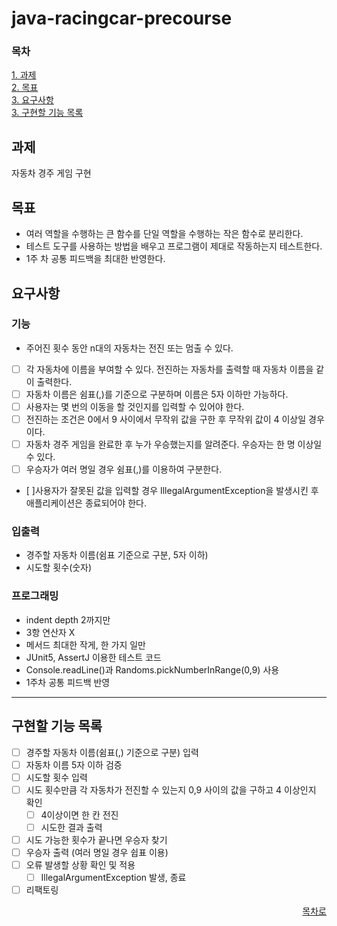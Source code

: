 # java-racingcar-precourse
### 목차
[1. 과제](#과제)  
[2. 목표](#목표)  
[3. 요구사항](#요구사항)  
[3. 구현할 기능 목록](#구현할-기능-목록)

## 과제
자동차 경주 게임 구현

## 목표
- 여러 역할을 수행하는 큰 함수를 단일 역할을 수행하는 작은 함수로 분리한다.
- 테스트 도구를 사용하는 방법을 배우고 프로그램이 제대로 작동하는지 테스트한다.
- 1주 차 공통 피드백을 최대한 반영한다.

## 요구사항
### 기능
- 주어진 횟수 동안 n대의 자동차는 전진 또는 멈출 수 있다.
- [ ] 각 자동차에 이름을 부여할 수 있다. 전진하는 자동차를 출력할 때 자동차 이름을 같이 출력한다.
- [ ] 자동차 이름은 쉼표(,)를 기준으로 구분하며 이름은 5자 이하만 가능하다.
- [ ] 사용자는 몇 번의 이동을 할 것인지를 입력할 수 있어야 한다.
- [ ] 전진하는 조건은 0에서 9 사이에서 무작위 값을 구한 후 무작위 값이 4 이상일 경우이다.
- [ ] 자동차 경주 게임을 완료한 후 누가 우승했는지를 알려준다. 우승자는 한 명 이상일 수 있다.
- [ ] 우승자가 여러 명일 경우 쉼표(,)를 이용하여 구분한다.
- [ ]사용자가 잘못된 값을 입력할 경우 IllegalArgumentException을 발생시킨 후 애플리케이션은 종료되어야 한다.

### 입출력
- 경주할 자동차 이름(쉼표 기준으로 구분, 5자 이하)
- 시도할 횟수(숫자)

### 프로그래밍
- indent depth 2까지만
- 3항 연산자 X
- 메서드 최대한 작게, 한 가지 일만
- JUnit5, AssertJ 이용한 테스트 코드
- Console.readLine()과 Randoms.pickNumberInRange(0,9) 사용
- 1주차 공통 피드백 반영

<hr>

## 구현할 기능 목록
- [ ] 경주할 자동차 이름(쉼표(,) 기준으로 구분) 입력
- [ ] 자동차 이름 5자 이하 검증
- [ ] 시도할 횟수 입력
- [ ] 시도 횟수만큼 각 자동차가 전진할 수 있는지 0,9 사이의 값을 구하고 4 이상인지 확인
  - [ ] 4이상이면 한 칸 전진
  - [ ] 시도한 결과 출력
- [ ] 시도 가능한 횟수가 끝나면 우승자 찾기
- [ ] 우승자 출력 (여러 명일 경우 쉽표 이용)
- [ ] 오류 발생할 상황 확인 및 적용
  - [ ] IllegalArgumentException 발생, 종료
- [ ] 리팩토링

<div align="right">

[목차로](#목차)

</div>